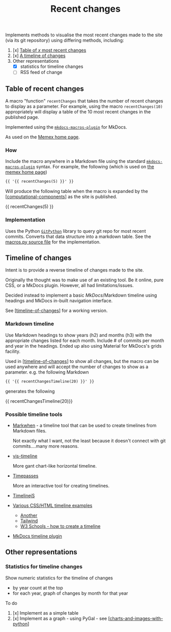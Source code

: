 ﻿---
tags:
- colophon
- computational-component
title: Recent changes
type: computational-component
---
Implements methods to visualise the most recent changes made to the site (via its git repository) using differing methods, including:

1. [x] [Table of _x_ most recent changes](#table-of-recent-changes)
2. [x] [A timeline of changes](#timeline-of-changes)
3. Other representations
    - [x] statistics for timeline changes
    - [ ] RSS feed of change

## Table of recent changes

A macro "function" `recentChanges` that takes the number of recent changes to display as a parameter. For example, using the macro `recentChanges(10)` appropriately will display a table of the 10 most recent changes in the published page.

Implemented using the [`mkdocs-macros-plugin`](https://mkdocs-macros-plugin.readthedocs.io/en/latest/) for MkDocs.

As used on the [Memex home page](../index.md).

### How

Include the macro anywhere in a Markdown file using the standard [`mkdocs-macros-plugin`](https://mkdocs-macros-plugin.readthedocs.io/en/latest/) syntax. For example, the following (which is used on [the memex home page](../index.md))

```markdown
{{ '{{ recentChanges(5) }}' }}
```

Will produce the following table when the macro is expanded by the [[computational-components]] as the site is published.

{{ recentChanges(5) }}

### Implementation

Uses the Python [`GitPython`](https://gitpython.readthedocs.io/en/stable/) library to query git repo for most recent commits. Converts that data structure into a markdown table. See the [macros.py source file](https://github.com/djplaner/memex/blob/master/util/macros.py) for the implementation.

## Timeline of changes

Intent is to provide a reverse timeline of changes made to the site.

Originally the thought was to make use of an existing tool. Be it online, pure CSS, or a MkDocs plugin. However, all had limitations/issues. 

Decided instead to implement a basic _MkDocs_/Markdown timeline using headings and MkDocs in-built navigation interface.

See [[timeline-of-changes]] for a working version.

### Markdown timeline

Use Markdown headings to show years (h2) and months (h3) with the appropriate changes listed for each month. Include # of commits per month and year in the headings. Ended up also using Material for MkDocs's grids facility.

Used in [[timeline-of-changes]] to show all changes, but the macro can be used anywhere and will accept the number of changes to show as a parameter. e.g. the following Markdown

```markdown
{{ '{{ recentChangesTimeline(20) }}' }}
```

generates the following

{{ recentChangesTimeline(20)}}

### Possible timeline tools

- [Markwhen](https://markwhen.com/) - a timeline tool that can be used to create timelines from Markdown files.

    Not exactly what I want, not the least because it doesn't connect with git commits....many more reasons.
- [vis-timeline](https://github.com/visjs/vis-timeline)

    More gant chart-like horizontal timeline.
- [Timepasses](https://www.timepasses.net/)

    More an interactive tool for creating timelines.
- [TimelinejS](https://github.com/NUKnightLab/TimelineJS3)
- [Various CSS/HTML timeline examples](https://codemyui.com/tag/timeline/)

    - [Another](https://codyhouse.co/demo/vertical-timeline/index.html)
    - [Tailwind](https://flowbite.com/docs/components/timeline/)
    - [W3 Schools - how to create a timeline](https://www.w3schools.com/howto/howto_css_timeline.asp)

- [MkDocs timeline plugin](https://www.neoteroi.dev/mkdocs-plugins/timeline/)

## Other representations

### Statistics for timeline changes

Show numeric statistics for the timeline of changes

- by year count at the top
- for each year, graph of changes by month for that year

To do

1. [x] Implement as a simple table
2. [x] Implement as a graph - using PyGal - see [[charts-and-images-with-python]]


[//begin]: # "Autogenerated link references for markdown compatibility"
[computational-components]: computational-components "Computational components"
[timeline-of-changes]: ../timeline-of-changes "Timeline of changes"
[charts-and-images-with-python]: ../sense/Web-development/foam-dev/charts-and-images-with-python "Charts and images with Python"
[//end]: # "Autogenerated link references"